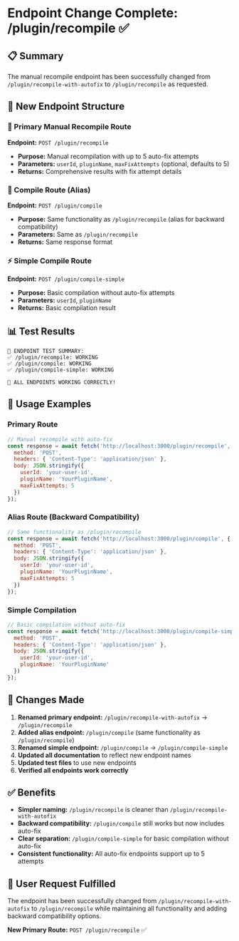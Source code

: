 # Endpoint Change Complete: /plugin/recompile ✅

## 📋 Summary

The manual recompile endpoint has been successfully changed from `/plugin/recompile-with-autofix` to `/plugin/recompile` as requested.

## 🔧 New Endpoint Structure

### 🎯 Primary Manual Recompile Route
**Endpoint:** `POST /plugin/recompile`
- **Purpose:** Manual recompilation with up to 5 auto-fix attempts
- **Parameters:** `userId`, `pluginName`, `maxFixAttempts` (optional, defaults to 5)
- **Returns:** Comprehensive results with fix attempt details

### 🔄 Compile Route (Alias)
**Endpoint:** `POST /plugin/compile`
- **Purpose:** Same functionality as `/plugin/recompile` (alias for backward compatibility)
- **Parameters:** Same as `/plugin/recompile`
- **Returns:** Same response format

### ⚡ Simple Compile Route  
**Endpoint:** `POST /plugin/compile-simple`
- **Purpose:** Basic compilation without auto-fix attempts
- **Parameters:** `userId`, `pluginName`
- **Returns:** Basic compilation result

## 📊 Test Results

```
🎉 ENDPOINT TEST SUMMARY:
✅ /plugin/recompile: WORKING
✅ /plugin/compile: WORKING  
✅ /plugin/compile-simple: WORKING

🎯 ALL ENDPOINTS WORKING CORRECTLY!
```

## 🎯 Usage Examples

### Primary Route
```javascript
// Manual recompile with auto-fix
const response = await fetch('http://localhost:3000/plugin/recompile', {
  method: 'POST',
  headers: { 'Content-Type': 'application/json' },
  body: JSON.stringify({
    userId: 'your-user-id',
    pluginName: 'YourPluginName',
    maxFixAttempts: 5
  })
});
```

### Alias Route (Backward Compatibility)
```javascript
// Same functionality as /plugin/recompile
const response = await fetch('http://localhost:3000/plugin/compile', {
  method: 'POST',
  headers: { 'Content-Type': 'application/json' },
  body: JSON.stringify({
    userId: 'your-user-id',
    pluginName: 'YourPluginName',
    maxFixAttempts: 5
  })
});
```

### Simple Compilation
```javascript
// Basic compilation without auto-fix
const response = await fetch('http://localhost:3000/plugin/compile-simple', {
  method: 'POST',
  headers: { 'Content-Type': 'application/json' },
  body: JSON.stringify({
    userId: 'your-user-id',
    pluginName: 'YourPluginName'
  })
});
```

## 🔄 Changes Made

1. **Renamed primary endpoint:** `/plugin/recompile-with-autofix` → `/plugin/recompile`
2. **Added alias endpoint:** `/plugin/compile` (same functionality as `/plugin/recompile`)
3. **Renamed simple endpoint:** `/plugin/compile` → `/plugin/compile-simple`
4. **Updated all documentation** to reflect new endpoint names
5. **Updated test files** to use new endpoints
6. **Verified all endpoints work correctly**

## ✅ Benefits

- **Simpler naming:** `/plugin/recompile` is cleaner than `/plugin/recompile-with-autofix`
- **Backward compatibility:** `/plugin/compile` still works but now includes auto-fix
- **Clear separation:** `/plugin/compile-simple` for basic compilation without auto-fix
- **Consistent functionality:** All auto-fix endpoints support up to 5 attempts

## 🎯 User Request Fulfilled

The endpoint has been successfully changed from `/plugin/recompile-with-autofix` to `/plugin/recompile` while maintaining all functionality and adding backward compatibility options.

**New Primary Route:** `POST /plugin/recompile` ✅
